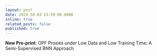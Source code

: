 ```yaml
---
layout: post
date: 2024-10-03 15:59:00-0400
inline: true
related_posts: false
published: true
---
```

**New Pre-print**: OPF Proxies under Low Data and Low Training Time: A Semi-Supervised BNN Approach